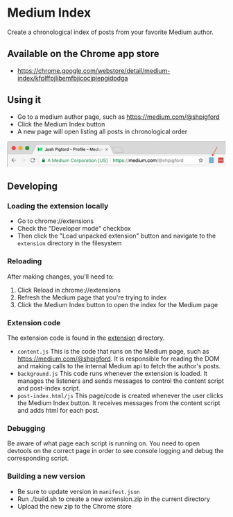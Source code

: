 # Medium Index

Create a chronological index of posts from your favorite Medium author.

## Available on the Chrome app store

- https://chrome.google.com/webstore/detail/medium-index/kfplffpjlibemfbjicocjpjepgidpdga

## Using it

- Go to a medium author page, such as https://medium.com/@shpigford
- Click the Medium Index button
- A new page will open listing all posts in chronological order

![Medium Index Button](medium-index-button.png?raw=true)

## Developing

### Loading the extension locally

- Go to chrome://extensions
- Check the "Developer mode" checkbox
- Then click the "Load unpacked extension" button and navigate to the `extension` directory in the filesystem

### Reloading

After making changes, you'll need to:

1. Click Reload in chrome://extensions
2. Refresh the Medium page that you're trying to index
3. Click the Medium Index button to open the index for the Medium page

### Extension code

The extension code is found in the [extension](https://github.com/rydama/medium-index/tree/master/extension) directory.

- `content.js` This is the code that runs on the Medium page, such as https://medium.com/@shpigford. It is responsible for reading the DOM and making calls to the internal Medium api to fetch the author's posts.
- `background.js` This code runs whenever the extension is loaded. It manages the listeners and sends messages to control the content script and post-index script.
- `post-index.html/js` This page/code is created whenever the user clicks the Medium Index button. It receives messages from the content script and adds html for each post.

### Debugging

Be aware of what page each script is running on. You need to open devtools on
the correct page in order to see console logging and debug the corresponding script.

### Building a new version

- Be sure to update version in `manifest.json`
- Run ./build.sh to create a new extension.zip in the current directory
- Upload the new zip to the Chrome store



